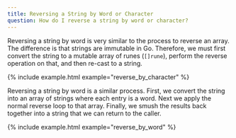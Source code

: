 ```yaml
---
title: Reversing a String by Word or Character
question: How do I reverse a string by word or character?
---
```


Reversing a string by word is very similar to the process to reverse an array.  The difference is that strings are immutable in Go.  Therefore, we must first convert the string to a mutable array of runes (`[]rune`), perform the reverse operation on that, and then re-cast to a string.

{% include example.html example="reverse_by_character" %}

Reversing a string by word is a similar process.  First, we convert the string into an array of strings where each entry is a word.  Next we apply the normal reverse loop to that array. Finally, we smush the results back together into a string that we can return to the caller.

{% include example.html example="reverse_by_word" %}

